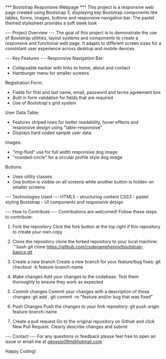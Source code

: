 *** Bootstrap Responsive Webpage ***
This project is a responsive web page created using Bootstrap 5, displaying key Bootstrap components like tables, forms, images, buttons and responsive navigation bar. The pastel themed stylesheet provides a soft sleek look

--- Project Overview ---
The goal of this project is to demonstrate the use of Bootstrap utilities, layout systems and components to create a responsive and functional web page. It adapts to different screen sizes for a consistant user experience across desktop and mobile devices

--- Key Features ---
Responsive Navigation Bar:
- Collapsable navbar with links to home, about and contact
- Hamburger menu for smaller screens

Registration Form:
- Fields for first and last name, email, password and terms agreement box
- Built in form validation for fields that are required
- Use of Bootstrap's grid system

User Data Table:
- Features striped rows for better readability, hover effects and responsive design using "table-responsive"
- Displays hard coded sample user data

Images:
- "img-fluid" use for full width responsive dog image
- "rounded-circle" for a circular profile style dog image

Buttons: 
- Uses utility classes 
- One button is visible on all screens while another button is hidden on smaller screens

--- Technologies Used ---
HTML5 - structuring content
CSS3 - pastel styling
Bootstrap - UI components and responsive design


--- How to Contribute ---
Contributions are welcomed! Follow these steps to contribute:
1. Fork the repository
Click the fork button at the top right if this repository to create your own copy

2. Clone the repository
clone the forked repository to your local machine:
'''bash
git clone https://github.com/codenamehenny/bootstrap-basics.git

3. Create a new branch
Create a new branch for your feature/bug fixes:
git checkout -b feature-branch-name

4. Make changes
Add your changes to the codebase. Test them thoroughly to ensure they work as expected

5. Commit changes
Commit your changes with a description of those changes:
git add .
git commit -m "feature and/or bug that was fixed"

6. Push Changes
Push the changes to your fork repository:
git push origin feature-branch-name

7. Create a pull request
Go to the original repository on Github and click New Pull Request. Clearly describe changes and submit

--- Contact ---
For any questions or feedback please feel free to open an issue or email me at genesis09m@hotmail.com

Happy Coding!